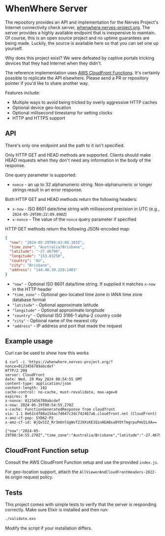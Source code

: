# WhenWhere Server

The repository provides an API and implementation for the Nerves Project's
Internet connectivity check server,
[whenwhere.nerves-project.org](https://whenwhere.nerves-project.org). The server
provides a highly available endpoint that is inexpensive to maintain. Of course,
this is an open source project and no uptime guarantees are being made. Luckily,
the source is available here so that you can set one up yourself.

Why does this project exist? We were defeated by captive portals tricking
devices that they had Internet when they didn't.

The reference implementation uses [AWS CloudFront
Functions](https://docs.aws.amazon.com/AmazonCloudFront/latest/DeveloperGuide/cloudfront-functions.html).
It's certainly possible to replicate the API elsewhere. Please send a PR or
repository pointer if you'd like to share another way.

Features include:

* Multiple ways to avoid being tricked by overly aggressive HTTP caches
* Optional device geo-location
* Optional millisecond timestamp for setting clocks
* HTTP and HTTPS support

## API

There's only one endpoint and the path to it isn't specified.

Only HTTP GET and HEAD methods are supported. Clients should make HEAD requests
when they don't need any information in the body of the response.

One query parameter is supported:

* `nonce` - an up to 32 alphanumeric string. Non-alphanumeric or longer strings
  result in an error response.

Both HTTP GET and HEAD methods return the following headers:

* `x-now` - ISO 8601 date/time string with millisecond precision in UTC (e.g., `2024-05-29T00:22:09.890Z`)
* `x-nonce` - The value of the `nonce` query parameter if specified

HTTP GET methods return the following JSON-encoded map:

```json
{
  "now": "2024-05-29T00:43:08.383Z",
  "time_zone": "Australia/Brisbane",
  "latitude": "-27.46790",
  "longitude": "153.03250",
  "country": "AU",
  "city": "Brisbane",
  "address": "144.48.39.229:1403"
}
```

* `"now"` - Optional ISO 8601 data/time string. If supplied it matches `x-now` in the HTTP header
* `"time_zone"` - Optional geo-located time zone in IANA time zone database format
* `"latitude"` - Optional approximate latitude
* `"longitude"` - Optional approximate longitude
* `"country"` - Optional ISO 3166-1 alpha-2 country code
* `"city"` - Optional name of the nearest city
* `"address"` - IP address and port that made the request

## Example usage

Curl can be used to show how this works

```shell
$ curl -i 'https://whenwhere.nerves-project.org/?nonce=0123456789abcdef'
HTTP/2 200
server: CloudFront
date: Wed, 29 May 2024 00:54:55 GMT
content-type: application/json
content-length: 182
cache-control: no-cache, must-revalidate, max-age=0
expires: 0
x-nonce: 0123456789abcdef
x-now: 2024-05-29T00:54:55.270Z
x-cache: FunctionGeneratedResponse from cloudfront
via: 1.1 0e61cdf08a154ac7d647c2dc742467a6.cloudfront.net (CloudFront)
x-amz-cf-pop: SYD62-P2
x-amz-cf-id: WjQvSIZ_Rr3mUnlGgWvTZJXXsKE1QinAEABsa0YOtTmgrpuPmU2LXA==

{"now":"2024-05-29T00:54:55.270Z","time_zone":"Australia/Brisbane","latitude":"-27.46790","longitude":"153.03250","country":"AU","city":"Brisbane","address":"144.48.39.229:38917"}
```

## CloudFront Function setup

Consult the AWS CloudFront Function setup and use the provided `index.js`.

For geo-location support, attach the `AllViewerAndCloudFrontHeaders-2022-06`
origin request policy.

## Tests

This project comes with simple tests to verify that the server is responding
correctly. Make sure Elixir is installed and then run:

```sh
./validate.exs
```

Modify the script if your installation differs.
